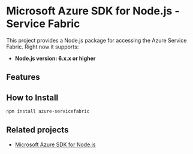 # Microsoft Azure SDK for Node.js - Service Fabric

This project provides a Node.js package for accessing the Azure Service Fabric. Right now it supports:
- **Node.js version: 6.x.x or higher**

## Features


## How to Install

```bash
npm install azure-servicefabric
```

## Related projects

- [Microsoft Azure SDK for Node.js](https://github.com/WindowsAzure/azure-sdk-for-node)

